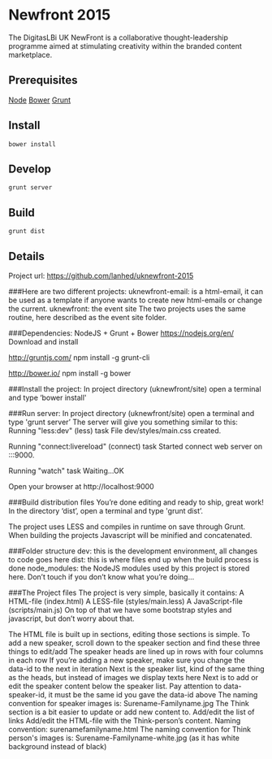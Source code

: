 # Newfront 2015
The DigitasLBi UK NewFront is a collaborative thought-leadership programme aimed at stimulating creativity within the branded content marketplace. 

## Prerequisites
[Node](https://nodejs.org/)
[Bower](http://bower.io/)
[Grunt](http://gruntjs.com/)


## Install
```
bower install
```

## Develop
```
grunt server
```

## Build
```
grunt dist
```

## Details
Project url: https://github.com/lanhed/uknewfront-2015

###Here are two different projects:
uknewfront-email: is a html-email, it can be used as a template if anyone wants to create new html-emails or change the current.
uknewfront: the event site
The two projects uses the same routine, here described as the event site folder.

###Dependencies:
NodeJS + Grunt + Bower
https://nodejs.org/en/
Download and install

http://gruntjs.com/
npm install -g grunt-cli

http://bower.io/
npm install -g bower

###Install the project: 
In project directory (uknewfront/site) open a terminal and type ‘bower install'

###Run server:
In project directory (uknewfront/site) open a terminal and type 'grunt server’
The server will give you something similar to this:
Running "less:dev" (less) task
File dev/styles/main.css created.

Running "connect:livereload" (connect) task
Started connect web server on :::9000.

Running "watch" task
Waiting...OK

Open your browser at http://localhost:9000

###Build distribution files
You’re done editing and ready to ship, great work! In the directory ‘dist’, open a terminal and type 'grunt dist’.

The project uses LESS and compiles in runtime on save through Grunt. When building the projects Javascript will be minified and concatenated.

###Folder structure
dev: this is the development environment, all changes to code goes here
dist: this is where files end up when the build process is done
node_modules: the NodeJS modules used by this project is stored here. Don’t touch if you don’t know what you’re doing…

###The Project files
The project is very simple, basically it contains:
A HTML-file (index.html)
A LESS-file (styles/main.less)
A JavaScript-file (scripts/main.js)
On top of that we have some bootstrap styles and javascript, but don’t worry about that.

The HTML file is built up in sections, editing those sections is simple.
To add a new speaker, scroll down to the speaker section and find these three things to edit/add
The speaker heads are lined up in rows with four columns in each row
If you’re adding a new speaker, make sure you change the data-id to the next in iteration
Next is the speaker list, kind of the same thing as the heads, but instead of images we display texts here
Next is to add or edit the speaker content below the speaker list. Pay attention to data-speaker-id, it must be the same id you gave the data-id above
The naming convention for speaker images is: Surename-Familyname.jpg
The Think section is a bit easier to update or add new content to.
Add/edit the list of links
Add/edit the HTML-file with the Think-person’s content. Naming convention: surenamefamilyname.html
The naming convention for Think person's images is: Surename-Familyname-white.jpg (as it has white background instead of black)
